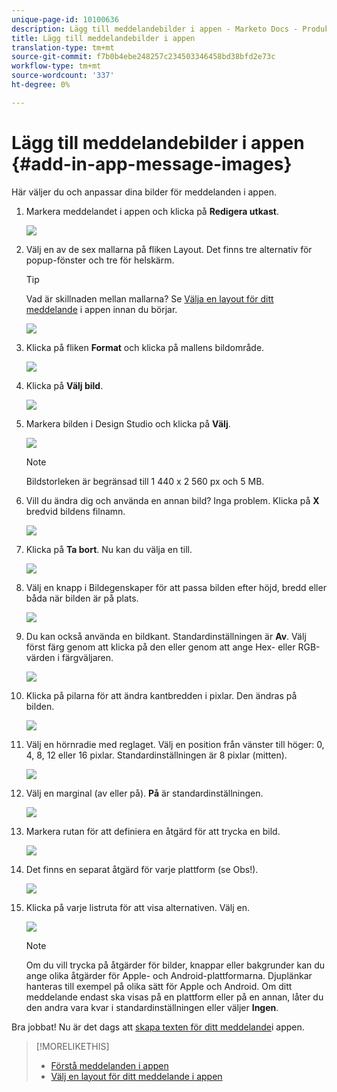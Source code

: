 ```yaml
---
unique-page-id: 10100636
description: Lägg till meddelandebilder i appen - Marketo Docs - Produktdokumentation
title: Lägg till meddelandebilder i appen
translation-type: tm+mt
source-git-commit: f7b0b4ebe248257c234503346458bd38bfd2e73c
workflow-type: tm+mt
source-wordcount: '337'
ht-degree: 0%

---
```



# Lägg till meddelandebilder i appen {#add-in-app-message-images}

Här väljer du och anpassar dina bilder för meddelanden i appen.

1. Markera meddelandet i appen och klicka på **Redigera utkast**.

   ![](assets/image2016-5-4-10-3a20-3a14.png)

1. Välj en av de sex mallarna på fliken Layout. Det finns tre alternativ för popup-fönster och tre för helskärm.

   >[!TIP]
   >
   >Vad är skillnaden mellan mallarna? Se [Välja en layout för ditt meddelande](/help/marketo/product-docs/mobile-marketing/in-app-messages/creating-in-app-messages/choose-a-layout-for-your-in-app-message.md) i appen innan du börjar.

   ![](assets/image2016-5-4-10-3a21-3a33.png)

1. Klicka på fliken **Format** och klicka på mallens bildområde.

   ![](assets/image2016-5-3-16-3a53-3a23.png)

1. Klicka på **Välj bild**.

   ![](assets/image2016-5-6-8-3a53-3a55.png)

1. Markera bilden i Design Studio och klicka på **Välj**.

   ![](assets/image2016-5-6-8-3a58-3a40.png)

   >[!NOTE]
   >
   >Bildstorleken är begränsad till 1 440 x 2 560 px och 5 MB.

1. Vill du ändra dig och använda en annan bild? Inga problem. Klicka på **X** bredvid bildens filnamn.

   ![](assets/image2016-5-6-9-3a0-3a16.png)

1. Klicka på **Ta bort**. Nu kan du välja en till.

   ![](assets/image2016-5-6-9-3a1-3a3.png)

1. Välj en knapp i Bildegenskaper för att passa bilden efter höjd, bredd eller båda när bilden är på plats.

   ![](assets/image2016-5-6-9-3a4-3a47.png)

1. Du kan också använda en bildkant. Standardinställningen är **Av**. Välj först färg genom att klicka på den eller genom att ange Hex- eller RGB-värden i färgväljaren.

   ![](assets/image2016-5-6-9-3a9-3a0.png)

1. Klicka på pilarna för att ändra kantbredden i pixlar. Den ändras på bilden.

   ![](assets/image2016-5-6-9-3a35-3a43.png)

1. Välj en hörnradie med reglaget. Välj en position från vänster till höger: 0, 4, 8, 12 eller 16 pixlar. Standardinställningen är 8 pixlar (mitten).

   ![](assets/image2016-5-6-9-3a39-3a28.png)

1. Välj en marginal (av eller på). **På** är standardinställningen.

   ![](assets/image2016-5-6-9-3a42-3a15.png)

1. Markera rutan för att definiera en åtgärd för att trycka en bild.

   ![](assets/image2016-5-6-9-3a48-3a58.png)

1. Det finns en separat åtgärd för varje plattform (se Obs!).

   ![](assets/image2016-5-6-9-3a50-3a15.png)

1. Klicka på varje listruta för att visa alternativen. Välj en.

   ![](assets/image2016-5-6-9-3a52-3a41.png)

   >[!NOTE]
   >
   >Om du vill trycka på åtgärder för bilder, knappar eller bakgrunder kan du ange olika åtgärder för Apple- och Android-plattformarna. Djuplänkar hanteras till exempel på olika sätt för Apple och Android. Om ditt meddelande endast ska visas på en plattform eller på en annan, låter du den andra vara kvar i standardinställningen eller väljer **Ingen**.

Bra jobbat! Nu är det dags att [skapa texten för ditt meddelande](/help/marketo/product-docs/mobile-marketing/in-app-messages/creating-in-app-messages/create-in-app-message-text.md)i appen.

>[!MORELIKETHIS]
>
>* [Förstå meddelanden i appen](/help/marketo/product-docs/mobile-marketing/in-app-messages/understanding-in-app-messages.md)
>* [Välj en layout för ditt meddelande i appen](/help/marketo/product-docs/mobile-marketing/in-app-messages/creating-in-app-messages/choose-a-layout-for-your-in-app-message.md)

